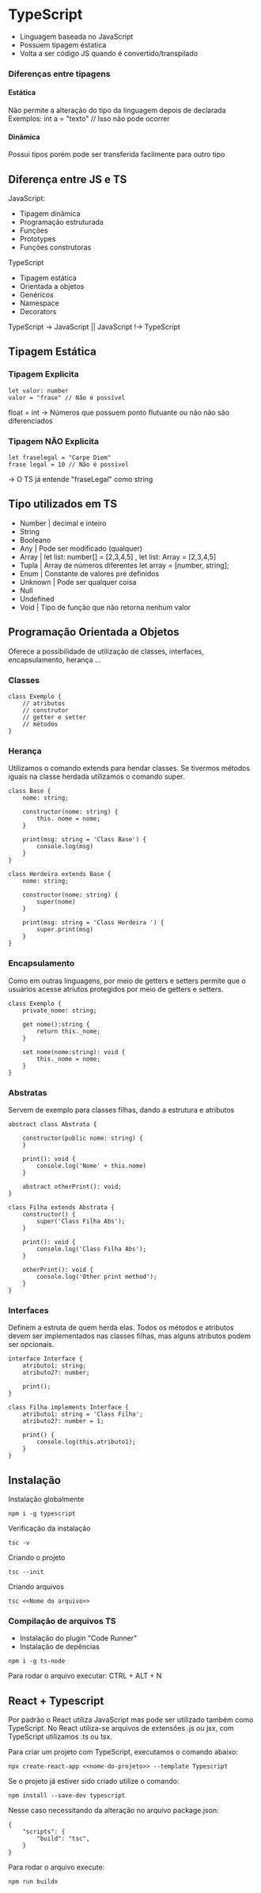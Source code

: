 # TypeScript

-  Linguagem baseada no JavaScript
-  Possuem tipagem éstatica
-  Volta a ser código JS quando é convertido/transpilado

### Diferenças entre tipagens

#### Estática

Não permite a alteração do tipo da linguagem depois de declarada
Exemplos: int a = "texto" // Isso não pode ocorrer

#### Dinâmica

Possui tipos porém pode ser transferida facilmente para outro tipo

## Diferença entre JS e TS

JavaScript:

-  Tipagem dinâmica
-  Programação estruturada
-  Funções
-  Prototypes
-  Funções construtoras

TypeScript

-  Tipagem estática
-  Orientada a objetos
-  Genéricos
-  Namespace
-  Decorators

TypeScript -> JavaScript || JavaScript !-> TypeScript

## Tipagem Estática

### Tipagem Explicita

```
let valor: number
valor = "frase" // Não é possível
```

float = int
-> Números que possuem ponto flutuante ou não não são diferenciados

### Tipagem NÃO Explicita

```
let fraselegal = "Carpe Diem"
frase legal = 10 // Não é possivel
```

-> O TS já entende "fraseLegal" como string

## Tipo utilizados em TS

-  Number | decimal e inteiro
-  String
-  Booleano
-  Any | Pode ser modificado (qualquer)
-  Array | let list: number[] = [2,3,4,5] , let list: Array<number> = [2,3,4,5]
-  Tupla | Array de números diferentes let array = [number, string];
-  Enum | Constante de valores pré definidos
-  Unknown | Pode ser qualquer coisa
-  Null
-  Undefined
-  Void | Tipo de função que não retorna nenhum valor

## Programação Orientada a Objetos

Oferece a possibilidade de utilização de classes, interfaces, encapsulamento, herança ...

### Classes

```
class Exemplo {
    // atributos
    // construtor
    // getter e setter
    // métodos
}
```

### Herança

Utilizamos o comando extends para hendar classes. Se tivermos métodos iguais na classe herdada
utilizamos o comando super.

```
class Base {
    nome: string;

    constructor(nome: string) {
        this. nome = nome;
    }

    print(msg: string = 'Class Base') {
        console.log(msg)
    }
}
```

```
class Herdeira extends Base {
    nome: string;

    constructor(nome: string) {
        super(nome)
    }

    print(msg: string = 'Class Herdeira ') {
        super.print(msg)
    }
}
```

### Encapsulamento

Como em outras linguagens, por meio de getters e setters permite que o usuários
acesse atriutos protegidos por meio de getters e setters.

```
class Exemplo {
    private_nome: string;

    get nome():string {
        return this._nome;
    }

    set nome(nome:string): void {
        this._nome = nome;
    }
}
```

### Abstratas

Servem de exemplo para classes filhas, dando a estrutura e atributos

```
abstract class Abstrata {

    constructor(public nome: string) {
    }

    print(): void {
        console.log('Nome' + this.nome)
    }

    abstract otherPrint(): void;
}
```

```
class Filha extends Abstrata {
    constructor() {
        super('Class Filha Abs');
    }

    print(): void {
        console.log('Class Filha Abs');
    }

    otherPrint(): void {
        console.log('Other print method');
    }
}
```

### Interfaces

Definem a estruta de quem herda elas. Todos os métodos e atributos devem ser
implementados nas classes filhas, mas alguns atributos podem ser opcionais.

```
interface Interface {
    atributo1: string;
    atributo2?: number;

    print();
}
```

```
class Filha implements Interface {
    atributo1: string = 'Class Filha';
    atributo2?: number = 1;

    print() {
        console.log(this.atributo1);
    }
}

```

## Instalação

Instalação globalmente

```
npm i -g typescript
```

Verificação da instalação

```
tsc -v
```

Criando o projeto

```
tsc --init
```

Criando arquivos

```
tsc <<Nome do arquivo>>
```

### Compilação de arquivos TS

-  Instalação do plugin "Code Runner"
-  Instalação de depências

```
npm i -g ts-node
```

Para rodar o arquivo executar: CTRL + ALT + N

## React + Typescript

Por padrão o React utiliza JavaScript mas pode ser utilizado também como TypeScript.
No React utiliza-se arquivos de extensões .js ou jsx, com TypeScript utilizamos
.ts ou tsx.

Para criar um projeto com TypeScript, executamos o comando abaixo:

```
npx create-react-app <<nome-do-projeto>> --template Typescript
```

Se o projeto já estiver sido criado utilize o comando:

```
npm install --save-dev typescript
```

Nesse caso necessitando da alteração no arquivo package.json:

```
{
    "scripts": {
        "build": "tsc",
    }
}
```

Para rodar o arquivo execute:

```
npm run buildx
```
